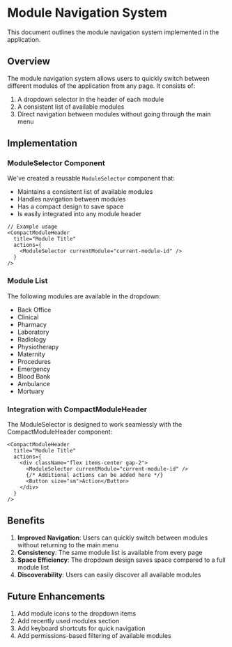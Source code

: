 # Module Navigation System

This document outlines the module navigation system implemented in the application.

## Overview

The module navigation system allows users to quickly switch between different modules of the application from any page. It consists of:

1. A dropdown selector in the header of each module
2. A consistent list of available modules
3. Direct navigation between modules without going through the main menu

## Implementation

### ModuleSelector Component

We've created a reusable `ModuleSelector` component that:

- Maintains a consistent list of available modules
- Handles navigation between modules
- Has a compact design to save space
- Is easily integrated into any module header

```tsx
// Example usage
<CompactModuleHeader
  title="Module Title"
  actions={
    <ModuleSelector currentModule="current-module-id" />
  }
/>
```

### Module List

The following modules are available in the dropdown:

- Back Office
- Clinical
- Pharmacy
- Laboratory
- Radiology
- Physiotherapy
- Maternity
- Procedures
- Emergency
- Blood Bank
- Ambulance
- Mortuary

### Integration with CompactModuleHeader

The ModuleSelector is designed to work seamlessly with the CompactModuleHeader component:

```tsx
<CompactModuleHeader
  title="Module Title"
  actions={
    <div className="flex items-center gap-2">
      <ModuleSelector currentModule="current-module-id" />
      {/* Additional actions can be added here */}
      <Button size="sm">Action</Button>
    </div>
  }
/>
```

## Benefits

1. **Improved Navigation**: Users can quickly switch between modules without returning to the main menu
2. **Consistency**: The same module list is available from every page
3. **Space Efficiency**: The dropdown design saves space compared to a full module list
4. **Discoverability**: Users can easily discover all available modules

## Future Enhancements

1. Add module icons to the dropdown items
2. Add recently used modules section
3. Add keyboard shortcuts for quick navigation
4. Add permissions-based filtering of available modules
